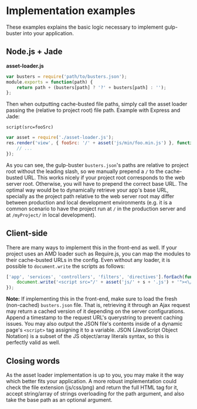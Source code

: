# Implementation examples

These examples explains the basic logic necessary to implement gulp-buster into your application.

## Node.js + Jade

**asset-loader.js**
```js
var busters = require('path/to/busters.json');
module.exports = function(path) {
	return path + (busters[path] ? '?' + busters[path] : '');
};
```

Then when outputting cache-busted file paths, simply call the asset loader passing the (relative to project root) file path. Example with Express and Jade:

```jade
script(src=fooSrc)
```

```js
var asset = require('./asset-loader.js');
res.render('view', { fooSrc: '/' + asset('js/min/foo.min.js') }, function(err, html) {
	// ...
});
```

As you can see, the gulp-buster `busters.json`'s paths are relative to project root without the leading slash, so we manually prepend a `/` to the cache-busted URL. This works nicely if your project root corresponds to the web server root. Otherwise, you will have to prepend the correct base URL. The optimal way would be to dynamically retrieve your app's base URL, specially as the project path relative to the web server root may differ between production and local development environments (e.g. it is a common scenario to have the project run at `/` in the production server and at `/myProject/` in local development).

## Client-side

There are many ways to implement this in the front-end as well. If your project uses an AMD loader such as Require.js, you can map the modules to their cache-busted URLs in the config. Even without any loader, it is possible to `document.write` the scripts as follows:

```js
['app', 'services', 'controllers', 'filters', 'directives'].forEach(function(s) {
	document.write('<script src="/' + asset('js/' + s + '.js') + '"><\/script>');
});
```

**Note:** If implementing this in the front-end, make sure to load the fresh (non-cached) `busters.json` file. That is, retrieving it through an Ajax request may return a cached version of it depending on the server configurations. Append a timestamp to the request URL's querystring to prevent caching issues. You may also output the JSON file's contents inside of a dynamic page's `<script>` tag assigning it to a variable. JSON (JavaScript Object Notation) is a subset of the JS object/array literals syntax, so this is perfectly valid as well.

## Closing words

As the asset loader implementation is up to you, you may make it the way which better fits your application. A more robust implementation could check the file extension (js/css/png) and return the full HTML tag for it, accept string/array of strings overloading for the path argument, and also take the base path as an optional argument.
